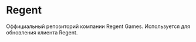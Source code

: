 # Regent
Оффициальный репозиторий компании Regent Games.
Используется для обновления клиента Regent.
